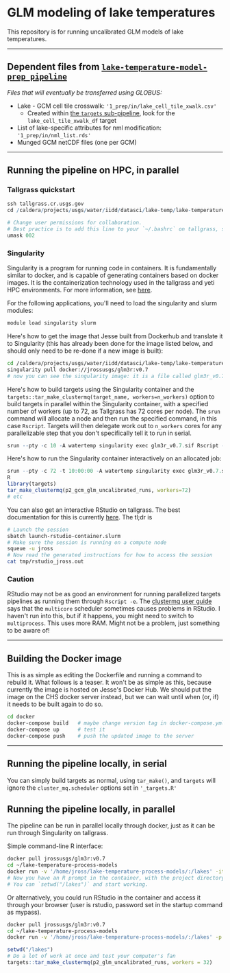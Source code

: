 # GLM modeling of lake temperatures
This repository is for running uncalibrated GLM models of lake temperatures.

-----------------
## Dependent files from [`lake-temperature-model-prep pipeline`](https://github.com/USGS-R/lake-temperature-model-prep)
_Files that will eventually be transferred using GLOBUS:_
  * Lake - GCM cell tile crosswalk: `'1_prep/in/lake_cell_tile_xwalk.csv'`
    * Created within [the `targets` sub-pipeline](https://github.com/USGS-R/lake-temperature-model-prep/blob/main/_targets.R), look for the `lake_cell_tile_xwalk_df` target
  * List of lake-specific attributes for nml modification: `'1_prep/in/nml_list.rds'`
  * Munged GCM netCDF files (one per GCM)
  
-----------------

## Running the pipeline on HPC, in parallel

### Tallgrass quickstart
```R
ssh tallgrass.cr.usgs.gov
cd /caldera/projects/usgs/water/iidd/datasci/lake-temp/lake-temperature-process-models

# Change user permissions for collaboration.
# Best practice is to add this line to your `~/.bashrc` on tallgrass, so you don't forget!
umask 002
```

### Singularity
Singularity is a program for running code in containers. It is fundamentally similar to docker, and is capable of generating containers based on docker images. It is the containerization technology used in the tallgrass and yeti HPC environments. For more information, see [here](https://code.usgs.gov/wwatkins/hpc_container_blog).

For the following applications, you'll need to load the singularity and slurm modules:

```bash
module load singularity slurm
```
Here's how to get the image that Jesse built from Dockerhub and translate it to Singularity (this has already been done for the image listed below, and should only need to be re-done if a new image is built):
```bash
cd /caldera/projects/usgs/water/iidd/datasci/lake-temp/lake-temperature-process-models
singularity pull docker://jrossusgs/glm3r:v0.7
# now you can see the singularity image: it is a file called glm3r_v0.7.sif
```
Here's how to build targets using the Singularity container and the `targets::tar_make_clustermq(target_name, workers=n_workers)` option to build targets in parallel within the Singularity container, with a specified number of workers (up to 72, as Tallgrass has 72 cores per node). The `srun` command will allocate a node and then run the specified command, in this case `Rscript`. Targets will then delegate work out to `n_workers` cores for any parallelizable step that you don't specifically tell it to run in serial.
```R
srun --pty -c 10 -A watertemp singularity exec glm3r_v0.7.sif Rscript -e 'targets::tar_make_clustermq(p2_gcm_glm_uncalibrated_runs, workers=10)'
```

Here's how to run the Singularity container interactively on an allocated job:
```R
srun --pty -c 72 -t 10:00:00 -A watertemp singularity exec glm3r_v0.7.sif bash
R
library(targets)
tar_make_clustermq(p2_gcm_glm_uncalibrated_runs, workers=72)
# etc
```

You can also get an interactive RStudio on tallgrass. The best documentation for this is currently [here](https://code.usgs.gov/wma/wp/pump-temperature#running-interactive-sessions-on-hpc). The tl;dr is

```bash
# Launch the session
sbatch launch-rstudio-container.slurm
# Make sure the session is running on a compute node
squeue -u jross
# Now read the generated instructions for how to access the session
cat tmp/rstudio_jross.out
```

### Caution
RStudio may not be as good an environment for running parallelized targets pipelines as running them through `Rscript -e`. The [clustermq user guide](https://cran.r-project.org/web/packages/clustermq/vignettes/userguide.html) says that the `multicore` scheduler sometimes causes problems in RStudio. I haven't run into this, but if it happens, you might need to switch to `multiprocess`. This uses more RAM. Might not be a problem, just something to be aware of!

-----------------

## Building the Docker image

This is as simple as editing the Dockerfile and running a command to rebuild it. What follows is a teaser. It won't be as simple as this, because currently the image is hosted on Jesse's Docker Hub. We should put the image on the CHS docker server instead, but we can wait until when (or, if) it needs to be built again to do so.

```bash
cd docker
docker-compose build   # maybe change version tag in docker-compose.yml first
docker-compose up      # test it
docker-compose push    # push the updated image to the server
```

-----------------
## Running the pipeline locally, in serial
You can simply build targets as normal, using `tar_make()`, and `targets` will ignore the `cluster_mq.scheduler` options set in `'_targets.R'`

## Running the pipeline locally, in parallel
The pipeline can be run in parallel locally through docker, just as it can be run through Singularity on tallgrass.

Simple command-line R interface:
```bash
docker pull jrossusgs/glm3r:v0.7
cd ~/lake-temperature-process-models
docker run -v '/home/jross/lake-temperature-process-models/:/lakes' -it jrossusgs/glm3r:v0.7 R
# Now you have an R prompt in the container, with the project directory mounted at `/lakes/`.
# You can `setwd("/lakes")` and start working.
```

Or alternatively, you could run RStudio in the container and access it through your browser (user is rstudio, password set in the startup command as mypass).
```bash
docker pull jrossusgs/glm3r:v0.7
cd ~/lake-temperature-process-models
docker run -v '/home/jross/lake-temperature-process-models/:/lakes' -p 8787:8787 -e PASSWORD=mypass -e ROOT=TRUE -d jrossusgs/glm3r:v0.7
```

```r
setwd("/lakes") 
# Do a lot of work at once and test your computer's fan
targets::tar_make_clustermq(p2_glm_uncalibrated_runs, workers = 32)
```

